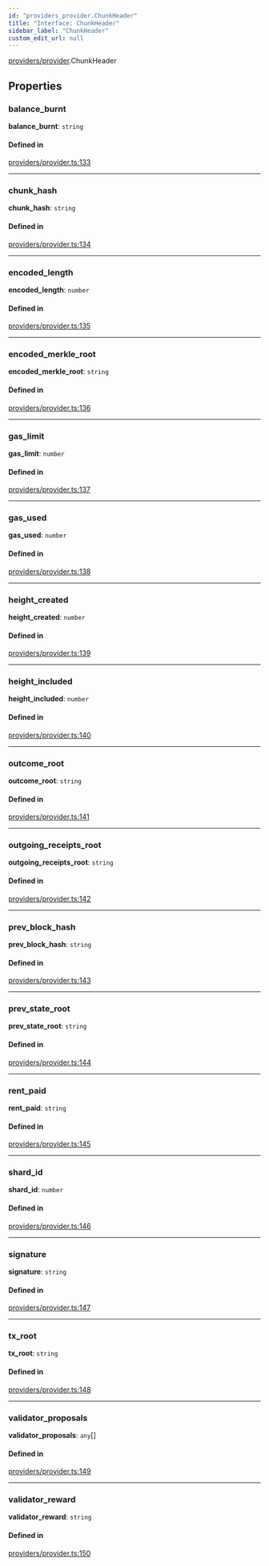 ```yaml
---
id: "providers_provider.ChunkHeader"
title: "Interface: ChunkHeader"
sidebar_label: "ChunkHeader"
custom_edit_url: null
---
```


[providers/provider](../modules/providers_provider.md).ChunkHeader

## Properties

### balance\_burnt

 **balance\_burnt**: `string`

#### Defined in

[providers/provider.ts:133](https://github.com/maxhr/near--near-api-js/blob/d8efa7d5/packages/near-api-js/src/providers/provider.ts#L133)

___

### chunk\_hash

 **chunk\_hash**: `string`

#### Defined in

[providers/provider.ts:134](https://github.com/maxhr/near--near-api-js/blob/d8efa7d5/packages/near-api-js/src/providers/provider.ts#L134)

___

### encoded\_length

 **encoded\_length**: `number`

#### Defined in

[providers/provider.ts:135](https://github.com/maxhr/near--near-api-js/blob/d8efa7d5/packages/near-api-js/src/providers/provider.ts#L135)

___

### encoded\_merkle\_root

 **encoded\_merkle\_root**: `string`

#### Defined in

[providers/provider.ts:136](https://github.com/maxhr/near--near-api-js/blob/d8efa7d5/packages/near-api-js/src/providers/provider.ts#L136)

___

### gas\_limit

 **gas\_limit**: `number`

#### Defined in

[providers/provider.ts:137](https://github.com/maxhr/near--near-api-js/blob/d8efa7d5/packages/near-api-js/src/providers/provider.ts#L137)

___

### gas\_used

 **gas\_used**: `number`

#### Defined in

[providers/provider.ts:138](https://github.com/maxhr/near--near-api-js/blob/d8efa7d5/packages/near-api-js/src/providers/provider.ts#L138)

___

### height\_created

 **height\_created**: `number`

#### Defined in

[providers/provider.ts:139](https://github.com/maxhr/near--near-api-js/blob/d8efa7d5/packages/near-api-js/src/providers/provider.ts#L139)

___

### height\_included

 **height\_included**: `number`

#### Defined in

[providers/provider.ts:140](https://github.com/maxhr/near--near-api-js/blob/d8efa7d5/packages/near-api-js/src/providers/provider.ts#L140)

___

### outcome\_root

 **outcome\_root**: `string`

#### Defined in

[providers/provider.ts:141](https://github.com/maxhr/near--near-api-js/blob/d8efa7d5/packages/near-api-js/src/providers/provider.ts#L141)

___

### outgoing\_receipts\_root

 **outgoing\_receipts\_root**: `string`

#### Defined in

[providers/provider.ts:142](https://github.com/maxhr/near--near-api-js/blob/d8efa7d5/packages/near-api-js/src/providers/provider.ts#L142)

___

### prev\_block\_hash

 **prev\_block\_hash**: `string`

#### Defined in

[providers/provider.ts:143](https://github.com/maxhr/near--near-api-js/blob/d8efa7d5/packages/near-api-js/src/providers/provider.ts#L143)

___

### prev\_state\_root

 **prev\_state\_root**: `string`

#### Defined in

[providers/provider.ts:144](https://github.com/maxhr/near--near-api-js/blob/d8efa7d5/packages/near-api-js/src/providers/provider.ts#L144)

___

### rent\_paid

 **rent\_paid**: `string`

#### Defined in

[providers/provider.ts:145](https://github.com/maxhr/near--near-api-js/blob/d8efa7d5/packages/near-api-js/src/providers/provider.ts#L145)

___

### shard\_id

 **shard\_id**: `number`

#### Defined in

[providers/provider.ts:146](https://github.com/maxhr/near--near-api-js/blob/d8efa7d5/packages/near-api-js/src/providers/provider.ts#L146)

___

### signature

 **signature**: `string`

#### Defined in

[providers/provider.ts:147](https://github.com/maxhr/near--near-api-js/blob/d8efa7d5/packages/near-api-js/src/providers/provider.ts#L147)

___

### tx\_root

 **tx\_root**: `string`

#### Defined in

[providers/provider.ts:148](https://github.com/maxhr/near--near-api-js/blob/d8efa7d5/packages/near-api-js/src/providers/provider.ts#L148)

___

### validator\_proposals

 **validator\_proposals**: `any`[]

#### Defined in

[providers/provider.ts:149](https://github.com/maxhr/near--near-api-js/blob/d8efa7d5/packages/near-api-js/src/providers/provider.ts#L149)

___

### validator\_reward

 **validator\_reward**: `string`

#### Defined in

[providers/provider.ts:150](https://github.com/maxhr/near--near-api-js/blob/d8efa7d5/packages/near-api-js/src/providers/provider.ts#L150)
